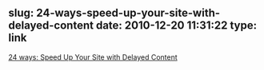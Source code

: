 slug: 24-ways-speed-up-your-site-with-delayed-content
date: 2010-12-20 11:31:22
type: link
---

[24 ways: Speed Up Your Site with Delayed Content](http://24ways.org/2010/speed-up-your-site-with-delayed-content)
